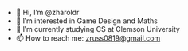 - 👋 Hi, I’m @zharoldr
- 👀 I’m interested in Game Design and Maths
- 🌱 I’m currently studying CS at Clemson University
- 📫 How to reach me: zruss0819@gmail.com

<!---
zharoldr/zharoldr is a ✨ special ✨ repository because its `README.md` (this file) appears on your GitHub profile.
You can click the Preview link to take a look at your changes.
--->
